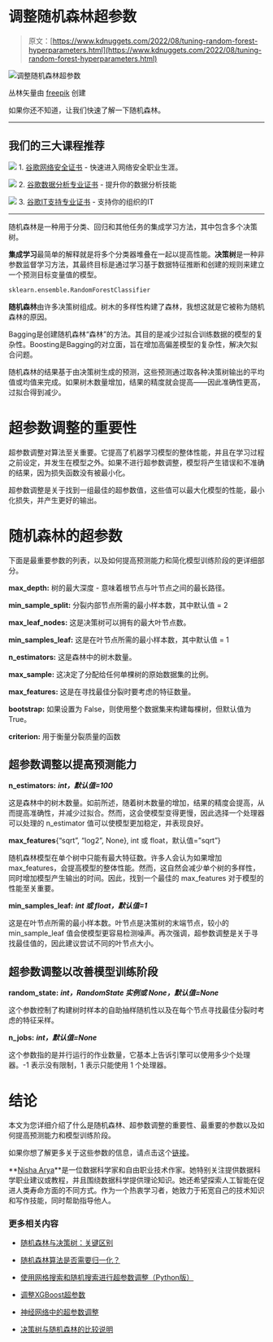 # 调整随机森林超参数

> 原文：[https://www.kdnuggets.com/2022/08/tuning-random-forest-hyperparameters.html](https://www.kdnuggets.com/2022/08/tuning-random-forest-hyperparameters.html)

![调整随机森林超参数](../Images/3414b807dafcc166035b47ce74dfcfd6.png)

丛林矢量由 [freepik](https://www.freepik.com/vectors/jungle) 创建

如果你还不知道，让我们快速了解一下随机森林。

* * *

## 我们的三大课程推荐

![](../Images/0244c01ba9267c002ef39d4907e0b8fb.png) 1\. [谷歌网络安全证书](https://www.kdnuggets.com/google-cybersecurity) - 快速进入网络安全职业生涯。

![](../Images/e225c49c3c91745821c8c0368bf04711.png) 2\. [谷歌数据分析专业证书](https://www.kdnuggets.com/google-data-analytics) - 提升你的数据分析技能

![](../Images/0244c01ba9267c002ef39d4907e0b8fb.png) 3\. [谷歌IT支持专业证书](https://www.kdnuggets.com/google-itsupport) - 支持你的组织的IT

* * *

随机森林是一种用于分类、回归和其他任务的集成学习方法，其中包含多个决策树。

**集成学习**最简单的解释就是将多个分类器堆叠在一起以提高性能。**决策树**是一种非参数监督学习方法，其最终目标是通过学习基于数据特征推断和创建的规则来建立一个预测目标变量值的模型。

```py
sklearn.ensemble.RandomForestClassifier
```

**随机森林**由许多决策树组成。树木的多样性构建了森林，我想这就是它被称为随机森林的原因。

Bagging是创建随机森林“森林”的方法。其目的是减少过拟合训练数据的模型的复杂性。Boosting是Bagging的对立面，旨在增加高偏差模型的复杂性，解决欠拟合问题。

随机森林的结果基于由决策树生成的预测，这些预测通过取各种决策树输出的平均值或均值来完成。如果树木数量增加，结果的精度就会提高——因此准确性更高，过拟合得到减少。

# 超参数调整的重要性

超参数调整对算法至关重要。它提高了机器学习模型的整体性能，并且在学习过程之前设定，并发生在模型之外。如果不进行超参数调整，模型将产生错误和不准确的结果，因为损失函数没有被最小化。

超参数调整是关于找到一组最佳的超参数值，这些值可以最大化模型的性能，最小化损失，并产生更好的输出。

# 随机森林的超参数

下面是最重要参数的列表，以及如何提高预测能力和简化模型训练阶段的更详细部分。

**max_depth:** 树的最大深度 - 意味着根节点与叶节点之间的最长路径。

**min_sample_split:** 分裂内部节点所需的最小样本数，其中默认值 = 2

**max_leaf_nodes:** 这是决策树可以拥有的最大叶节点数。

**min_samples_leaf:** 这是在叶节点所需的最小样本数，其中默认值 = 1

**n_estimators:** 这是森林中的树木数量。

**max_sample:** 这决定了分配给任何单棵树的原始数据集的比例。

**max_features:** 这是在寻找最佳分裂时要考虑的特征数量。

**bootstrap:** 如果设置为 False，则使用整个数据集来构建每棵树，但默认值为 True。

**criterion:** 用于衡量分裂质量的函数

## 超参数调整以提高预测能力

**n_estimators:** ***int，默认值=100***

这是森林中的树木数量。如前所述，随着树木数量的增加，结果的精度会提高，从而提高准确性，并减少过拟合。然而，这会使模型变得更慢，因此选择一个处理器可以处理的 n_estimator 值可以使模型更加稳定，并表现良好。

**max_features**{“sqrt”, “log2”, None}, int 或 float，默认值=”sqrt”}

随机森林模型在单个树中只能有最大特征数。许多人会认为如果增加 max_features，会提高模型的整体性能。然而，这自然会减少单个树的多样性，同时增加模型产生输出的时间。因此，找到一个最佳的 max_features 对于模型的性能至关重要。

**min_samples_leaf:** ***int 或 float，默认值=1***

这是在叶节点所需的最小样本数。叶节点是决策树的末端节点，较小的 min_sample_leaf 值会使模型更容易检测噪声。再次强调，超参数调整是关于寻找最佳值的，因此建议尝试不同的叶节点大小。

## 超参数调整以改善模型训练阶段

**random_state:** ***int，RandomState 实例或 None，默认值=None***

这个参数控制了构建树时样本的自助抽样随机性以及在每个节点寻找最佳分裂时考虑的特征采样。

**n_jobs:** ***int，默认值=None***

这个参数指的是并行运行的作业数量，它基本上告诉引擎可以使用多少个处理器。-1 表示没有限制，1 表示只能使用 1 个处理器。

# 结论

本文为您详细介绍了什么是随机森林、超参数调整的重要性、最重要的参数以及如何提高预测能力和模型训练阶段。

如果你想了解更多关于这些参数的信息，请点击这个[链接](https://scikit-learn.org/stable/modules/generated/sklearn.ensemble.RandomForestClassifier.html)。

**[Nisha Arya](https://www.linkedin.com/in/nisha-arya-ahmed/)**是一位数据科学家和自由职业技术作家。她特别关注提供数据科学职业建议或教程，并且围绕数据科学提供理论知识。她还希望探索人工智能在促进人类寿命方面的不同方式。作为一个热衷学习者，她致力于拓宽自己的技术知识和写作技能，同时帮助指导他人。

### 更多相关内容

+   [随机森林与决策树：关键区别](https://www.kdnuggets.com/2022/02/random-forest-decision-tree-key-differences.html)

+   [随机森林算法是否需要归一化？](https://www.kdnuggets.com/2022/07/random-forest-algorithm-need-normalization.html)

+   [使用网格搜索和随机搜索进行超参数调整（Python版）](https://www.kdnuggets.com/2022/10/hyperparameter-tuning-grid-search-random-search-python.html)

+   [调整XGBoost超参数](https://www.kdnuggets.com/2022/08/tuning-xgboost-hyperparameters.html)

+   [神经网络中的超参数调整](https://www.kdnuggets.com/tuning-hyperparameters-in-neural-networks)

+   [决策树与随机森林的比较说明](https://www.kdnuggets.com/2022/08/decision-trees-random-forests-explained.html)
